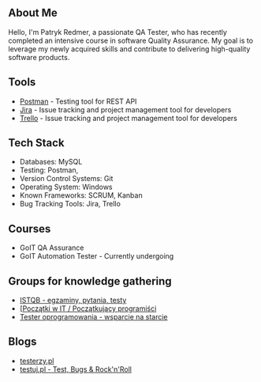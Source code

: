 ## About Me 
   Hello, I'm Patryk Redmer, a passionate QA Tester, who has recently completed an intensive course in software Quality Assurance.
   My goal is to leverage my newly acquired skills and contribute to delivering high-quality software products.


## Tools
   * [Postman](https://www.postman.com) - Testing tool for REST API
   * [Jira](https://www.atlassian.com/software/jira) - Issue tracking and project management tool for developers
   * [Trello](https://trello.com) - Issue tracking and project management tool for developers

## Tech Stack
   * Databases: MySQL
   * Testing: Postman,
   * Version Control Systems: Git
   * Operating System: Windows
   * Known Frameworks: SCRUM, Kanban
   * Bug Tracking Tools: Jira, Trello

## Courses
   * GoIT QA Assurance 
   * GoIT Automation Tester - Currently undergoing

## Groups for knowledge gathering
   * [ISTQB - egzaminy, pytania, testy](https://www.facebook.com/groups/194288250951242)
   * [[Początki w IT / Początkujący programiści](https://www.facebook.com/groups/poczatkiwit)
   * [Tester oprogramowania - wsparcie na starcie](https://www.facebook.com/groups/testeroprogramowania)

## Blogs
   * [testerzy.pl](testerzy.pl)
   * [testuj.pl - Test, Bugs & Rock'n'Roll](testuj.pl)
